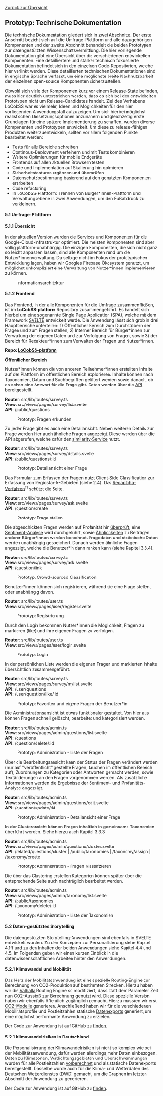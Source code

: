 <div class="print-hide">
<a href="../HTML.html">Zurück zur Übersicht</a>
</div>

## Prototyp: Technische Dokumentation

Die technische Dokumentation gliedert sich in zwei Abschnitte. Der erste Anschnitt bezieht sich auf die Umfrage-Plattform und alle dazugehörigen Komponenten und der zweite Abschnitt behandelt die beiden Prototypen zur datengestützten Wissenschaftsvermittlung. Die hier vorliegende Dokumentation gibt eine Übersicht über die verschiedenen entwickelten Komponenten. Eine detailliertere und stärker technisch fokussierte Dokumentation befindet sich in den einzelnen Code-Repositorien, welche hier verlinkt werden. Diese detaillierten technischen Dokumentationen sind in englische Sprache verfasst, um eine möglichste breite Nachnutzbarkeit der einzelnen open-source Komponenten sicherzustellen.

Obwohl sich viele der Komponenten kurz vor einem Release-State befinden, muss hier deutlich unterstrichen werden, dass es sich bei den entwickelten Prototypen nicht um Release-Candidates handelt. Ziel des Vorhabens LoCobSS war es vielmehr, Ideen und Möglichkeiten für den hier vorliegenden Anwendungsfall aufzuzeigen. Um sich hierbei möglichst realistischen Umsetzungsoptionen anzunähern und gleichzeitig erste Grundlagen für eine spätere Implementierung zu schaffen, wurden diverse Komponenten und Prototypen entwickelt. Um diese zu release-fähigen Produkten weiterzuentwickeln, sollten vor allem folgenden Punkte bearbeitet werden:

- Tests für alle Bereiche schreiben
- Continous-Deployment verfeinern und mit Tests kombinieren
- Weitere Optimierungen für mobile Endgeräte
- Frontends auf allen aktuellen Browsern testen
- Code und Implementation auf Skalierung hin optmieren
- Sicherheitsfeatures ergänzen und überprüfen
- Datenschutzbestimmung basierend auf den genutzten Komponenten erarbeiten
- Code refactoring
- In LoCobSS-Plattform: Trennen von Bürger\*innen-Plattform und Verwaltungsebene in zwei Anwendungen, um den Fußabdruck zu verkleinern. 

#### 5.1 Umfrage-Plattform

#### 5.1.1 Übersicht

In der aktuellen Version wurden die Services und Komponenten für die Google-Cloud-Infrastruktur optimiert. Die meisten Komponenten sind aber völlig plattform-unabhängig. Die einzigen Komponenten, die sich nicht ganz so leicht anpassen lassen, sind alle Komponenten rund um die Nutzer\*innenverwaltung. Da selbige nicht im Fokus der prototypischen Entwicklung lagen, haben wir Googles Firebase Ökosystem genutzt, um möglichst unkompliziert eine Verwaltung von Nutzer\*innen implementieren zu können.

<figure>
<figcaption>Informationsarchitektur</figcaption>
<center><img src="https://sebastian-meier.github.io/LoCobSS-documentation/assets/images/architecture.png" alt="" /></center>
</figure>

#### 5.1.2 Frontend

Das Frontend, in der alle Komponenten für die Umfrage zusammenfließen, ist im **LoCobSS-platform** Repository zusammengeführt. Es handelt sich hierbei um eine sogenannte Single Page Application (SPA), welche mit dem Framework [SVELTE](https://svelte.dev/)<sup class="print"></sup> entwickelt wurde. Die Anwendung lässt sich grob in drei Hauptbereiche unterteilen: 1) Öffentlicher Bereich zum Durchstöbern der Fragen und zum Fragen stellen, 2) Interner Bereich für Bürger\*innen zur Verwaltung der eigenen Daten und zur Verfolgung von Fragen, sowie 3) der Bereich für Redakteur\*innen zum Verwalten der Fragen und Nutzer\*innen.

**Repo: [LoCobSS-platform](https://www.github.com/sebastian-meier/LoCobSS-platform)<sup class="print"></sup>**

**Öffentlicher Bereich**

Nutzer\*innen können die von anderen Teilnehmer\*innen erstellten Inhalte auf der Plattform im öffentlichen Bereich explorieren. Inhalte können nach Taxonomien, Datum und Suchbegriffen gefiltert werden sowie danach, ob es schon eine Antwort für die Frage gibt. Daten werden über die [API](https://www.github.com/sebastian-meier/LoCobSS-api)<sup class="print"></sup> bereitgestellt.

**Router**: src/lib/routes/survey.ts<br />
**View**: src/views/pages/survey/list.svelte<br />
**API**: /public/questions

<figure>
<figcaption>Prototyp: Fragen erkunden</figcaption>
<center><img src="https://sebastian-meier.github.io/LoCobSS-documentation/assets/images/prototype/survey_list.png" alt="" /></center>
</figure>

Zu jeder Frage gibt es auch eine Detailansicht. Neben weiteren Details zur Frage werden hier auch ähnliche Fragen angezeigt. Diese werden über die API abgerufen, welche dafür den [similarity-Service](https://www.github.com/sebastian-meier/LoCobSS-similarity)<sup class="print"></sup> nutzt.

**Router**: src/lib/routes/survey.ts<br />
**View**: src/views/pages/survey/details.svelte<br />
**API**: /public/questions/:id

<figure>
<figcaption>Prototyp: Detailansicht einer Frage</figcaption>
<center><img src="https://sebastian-meier.github.io/LoCobSS-documentation/assets/images/prototype/survey_detail.png" alt="" /></center>
</figure>

<div class="page-break"></div>

Das Formular zum Erfassen der Fragen nutzt Client-Side Classification zur Erfassung von Regiostar-5-Gebieten (siehe 2.4). Das [Recaptcha-Verfahren](https://developers.google.com/recaptcha/docs/display)<sup class="print ignore">11</sup> schützt die Seite.

**Router**: src/lib/routes/survey.ts <br />
**View**: src/views/pages/survey/ask.svelte<br />
**API**: /question/create

<figure>
<figcaption>Prototyp: Frage stellen</figcaption>
<center><img src="https://sebastian-meier.github.io/LoCobSS-documentation/assets/images/prototype/survey_ask.png" alt="" /></center>
</figure>

<div class="page-break"></div>

Die abgeschickten Fragen werden auf Profanität hin [überprüft](https://www.github.com/sebastian-meier/LoCobSS-text-profanity)<sup class="print"></sup>, eine [Sentiment-Analyse](https://www.github.com/sebastian-meier/LoCobSS-text-sentiment)<sup class="print"></sup> wird durchgeführt, sowie [Ähnlichkeiten](https://www.github.com/sebastian-meier/LoCobSS-similarity)<sup class="print"></sup> zu Beiträgen anderer Bürger\*innen werden berechnet. Fragedaten und statistische Daten werden unabhängig gespeichert. Danach werden ähnliche Fragen angezeigt, welche die Benutzer\*in dann ranken kann (siehe Kapitel 3.3.4).

**Router**: src/lib/routes/survey.ts<br />
**View**: src/views/pages/survey/ask.svelte<br />
**API**: /question/link

<figure>
<figcaption>Prototyp: Crowd-sourced Classification</figcaption>
<center><img src="https://sebastian-meier.github.io/LoCobSS-documentation/assets/images/prototype/survey_crowd.png" alt="" /></center>
</figure>

<div class="page-break"></div>

Benutzer\*innen können sich registrieren, während sie eine Frage stellen, oder unabhängig davon.

**Router**: src/lib/routes/user.ts<br />
**View**: src/views/pages/user/register.svelte

<figure>
<figcaption>Prototyp: Registrierung</figcaption>
<center><img src="https://sebastian-meier.github.io/LoCobSS-documentation/assets/images/prototype/user_register.png" alt="" /></center>
</figure>

<div class="page-break"></div>

Durch den Login bekommen Nutzer\*innen die Möglichkeit, Fragen zu markieren (like) und ihre eigenen Fragen zu verfolgen.

**Router**: src/lib/routes/user.ts <br />
**View**: src/views/pages/user/login.svelte

<figure>
<figcaption>Prototyp: Login</figcaption>
<center><img src="https://sebastian-meier.github.io/LoCobSS-documentation/assets/images/prototype/user_login.png" alt="" /></center>
</figure>

<!-- <div class="page-break"></div>

**Router**: src/lib/routes/user.ts <br />
**View**: src/views/pages/user/view.svelte

<figure>
<figcaption>Prototyp: Benutzer-Account</figcaption>
<center><img src="https://sebastian-meier.github.io/LoCobSS-documentation/assets/images/prototype/user_welcome.png" alt="" /></center>
</figure> -->

<div class="page-break"></div>

In der persönlichen Liste werden die eigenen Fragen und markierten Inhalte übersichtlich zusammengeführt.

**Router**: src/lib/routes/survey.ts <br />
**View**: src/views/pages/survey/mylist.svelte<br />
**API**: /user/questions<br />
**API**: /user/question/like/:id

<figure>
<figcaption>Prototyp: Favoriten und eigene Fragen der Benutzer*in</figcaption>
<center><img src="https://sebastian-meier.github.io/LoCobSS-documentation/assets/images/prototype/user_list.png" alt="" /></center>
</figure>

<div class="page-break"></div>

Die Administrationsansicht ist etwas funktionaler gestaltet. Von hier aus können Fragen schnell gelöscht, bearbeitet und kategorisiert werden.

**Router**: src/lib/routes/admin.ts<br />
**View**: src/views/pages/admin/questions/list.svelte<br />
**API**: /questions<br />
**API**: /question/delete/:id

<figure>
<figcaption>Prototyp: Administration - Liste der Fragen</figcaption>
<center><img src="https://sebastian-meier.github.io/LoCobSS-documentation/assets/images/prototype/questions_list.png" alt="" /></center>
</figure>

<div class="page-break"></div>

Über die Bearbeitungsansicht kann der Status der Fragen verändert werden (nur auf "veröffentlicht" gestellte Fragen, tauchen im öffentlichen Bereich auf), Zuordnungen zu Kategorien oder Antworten gemacht werden, sowie Textänderungen an den Fragen vorgenommen werden. Als zusätzliche Informationen werden die Ergebnisse der Sentiment- und Profanitäts-Analyse angezeigt.

**Router**: src/lib/routes/admin.ts <br />
**View**: src/views/pages/admin/questions/edit.svelte<br />
**API**: /question/update/:id

<figure>
<figcaption>Prototyp: Administration - Detailansicht einer Frage</figcaption>
<center><img src="https://sebastian-meier.github.io/LoCobSS-documentation/assets/images/prototype/questions_edit.png" alt="" /></center>
</figure>

<div class="page-break"></div>

In der Clusteransicht können Fragen inhaltlich in gemeinsame Taxonomien überführt werden. Siehe hierzu auch Kapitel 3.3.3

**Router**: src/lib/routes/admin.ts<br />
**View**: src/views/pages/admin/questions/cluster.svelte<br />
**API**: /related/questions/cluster | /public/taxonomies | /taxonomy/assign | /taxonomy/create

<figure>
<figcaption>Prototyp: Administration - Fragen Klassifzieren</figcaption>
<center><img src="https://sebastian-meier.github.io/LoCobSS-documentation/assets/images/prototype/questions_cluster.png" alt="" /></center>
</figure>

<div class="page-break"></div>

Die über das Clustering erstellen Kategorien können später über die entsprechende Seite auch nachträglich bearbeitet werden.

**Router**: src/lib/routes/admin.ts<br />
**View**: src/views/pages/admin/taxonomy/list.svelte<br />
**API**: /public/taxonomies<br />
**API**: /taxonomy/delete/:id

<figure>
<figcaption>Prototyp: Administration - Liste der Taxonomien</figcaption>
<center><img src="https://sebastian-meier.github.io/LoCobSS-documentation/assets/images/prototype/taxonomy_list.png" alt="" /></center>
</figure>

<!-- **Router**: src/lib/routes/admin.ts<br />
**View**: src/views/pages/admin/taxonomy/edit.svelte<br />
**API**: /taxonomy/edit/:id

<figure>
<figcaption>Prototyp: Administration - Taxonomie bearbeiten</figcaption>
<center><img src="https://sebastian-meier.github.io/LoCobSS-documentation/assets/images/prototype/taxonomy_edit.png" alt="" /></center>
</figure> -->

<div class="page-break"></div>

#### 5.2 Daten-gestütztes Storytelling

Die datengestützten Storytelling-Anwendungen sind ebenfalls in SVELTE entwickelt worden. Zu den Konzepten zur Personalisierung siehe Kapitel 4.1ff und zu den Inhalten der beiden Anwendungen siehe Kapitel 4.4 und 4.5. Im Folgenden geben wir einen kurzen Einblick in die datenwissenschaftlichen Arbeiten hinter den Anwendungen.

#### 5.2.1 Klimawandel und Mobilität

Das Herz der Mobilitätsanwendung ist eine spezielle Routing-Engine zur Berechnung von CO2-Produktion auf bestimmten Strecken. Hierzu haben wir die [Valhalla](https://github.com/valhalla/valhalla)<sup class="print"></sup> Routing Engine so modifiziert, dass statt dem Parameter Zeit nun CO2-Ausstoß zur Berechnung genutzt wird. Diese spezielle [Version](https://github.com/sebastian-meier/valhalla/tree/co2)<sup class="print"></sup> haben wir ebenfalls öffentlich zugänglich gemacht. Hierzu mussten wir erst [CO2-Modelle](https://github.com/sebastian-meier/valhalla-co2)<sup class="print"></sup> generieren. Anschließend haben wir für die verschiedenen Mobilitätsprofile und Postleitzahlen statische [Datenexports](https://www.github.com/sebastian-meier/LoCobSS-co2-data)<sup class="print"></sup> generiert, um eine möglichst performante Anwendung zu erzielen.

Der Code zur Anwendung ist auf GitHub zu [finden](https://github.com/sebastian-meier/locobss-story-mobility)<sup class="print"></sup>.

#### 5.2.1 Klimawandelrisiken in Deutschland

Die Personalisierung der Klimawandelrisiken ist nicht so komplex wie bei der Mobilitätsanwendung, dafür werden allerdings mehr Daten einbezogen. Daten zu Klimazonen, Verdichtungsgebieten und Überschwemmungen wurden für alle Postleitzahlen [vorberechnet](https://www.github.com/sebastian-meier/LoCobSS-dwd-transform)<sup class="print"></sup> und als statische Datenexports bereitgestellt. Dasselbe wurde auch für die Klima- und Wetterdaten des Deutschen Wetterdienstes (DWD) gemacht, um die Graphen im letzten Abschnitt der Anwendung zu generieren.

Der Code zur Anwendung ist auf GitHub zu [finden](https://github.com/sebastian-meier/locobss-story-climate-risk-zones)<sup class="print"></sup>.
